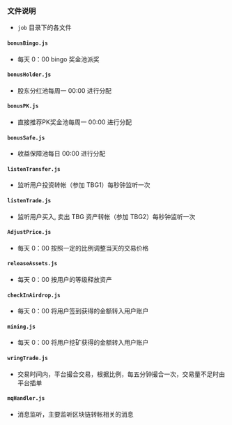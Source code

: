 ### 文件说明
* `job` 目录下的各文件

#### `bonusBingo.js`
* 每天 0：00 bingo 奖金池派奖

#### `bonusHolder.js`
* 股东分红池每周一 00:00 进行分配

#### `bonusPK.js`
* 直接推荐PK奖金池每周一 00:00 进行分配

#### `bonusSafe.js`
* 收益保障池每日 00:00 进行分配

#### `listenTransfer.js`
* 监听用户投资转帐（参加 TBG1）每秒钟监听一次

#### `listenTrade.js`
* 监听用户买入, 卖出 TBG 资产转帐（参加 TBG2）每秒钟监听一次

#### `AdjustPrice.js`
* 每天 0：00 按照一定的比例调整当天的交易价格

#### `releaseAssets.js`
* 每天 0：00 按用户的等级释放资产

#### `checkInAirdrop.js`
* 每天 0：00 将用户签到获得的金额转入用户账户

#### `mining.js`
* 每天 0：00 将用户挖矿获得的金额转入用户账户

#### `wringTrade.js`
* 交易时间内，平台撮合交易，根据比例，每五分钟撮合一次，交易量不足时由平台插单

#### `mqHandler.js`
* 消息监听，主要监听区块链转帐相关的消息